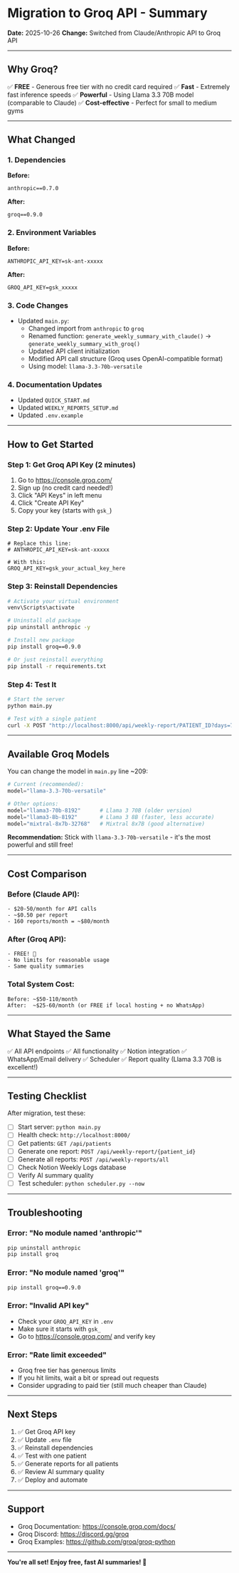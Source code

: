 # Migration to Groq API - Summary

**Date:** 2025-10-26
**Change:** Switched from Claude/Anthropic API to Groq API

---

## Why Groq?

✅ **FREE** - Generous free tier with no credit card required
✅ **Fast** - Extremely fast inference speeds
✅ **Powerful** - Using Llama 3.3 70B model (comparable to Claude)
✅ **Cost-effective** - Perfect for small to medium gyms

---

## What Changed

### 1. Dependencies
**Before:**
```
anthropic==0.7.0
```

**After:**
```
groq==0.9.0
```

### 2. Environment Variables
**Before:**
```env
ANTHROPIC_API_KEY=sk-ant-xxxxx
```

**After:**
```env
GROQ_API_KEY=gsk_xxxxx
```

### 3. Code Changes
- Updated `main.py`:
  - Changed import from `anthropic` to `groq`
  - Renamed function: `generate_weekly_summary_with_claude()` → `generate_weekly_summary_with_groq()`
  - Updated API client initialization
  - Modified API call structure (Groq uses OpenAI-compatible format)
  - Using model: `llama-3.3-70b-versatile`

### 4. Documentation Updates
- Updated `QUICK_START.md`
- Updated `WEEKLY_REPORTS_SETUP.md`
- Updated `.env.example`

---

## How to Get Started

### Step 1: Get Groq API Key (2 minutes)

1. Go to https://console.groq.com/
2. Sign up (no credit card needed!)
3. Click "API Keys" in left menu
4. Click "Create API Key"
5. Copy your key (starts with `gsk_`)

### Step 2: Update Your .env File

```env
# Replace this line:
# ANTHROPIC_API_KEY=sk-ant-xxxxx

# With this:
GROQ_API_KEY=gsk_your_actual_key_here
```

### Step 3: Reinstall Dependencies

```bash
# Activate your virtual environment
venv\Scripts\activate

# Uninstall old package
pip uninstall anthropic -y

# Install new package
pip install groq==0.9.0

# Or just reinstall everything
pip install -r requirements.txt
```

### Step 4: Test It

```bash
# Start the server
python main.py

# Test with a single patient
curl -X POST "http://localhost:8000/api/weekly-report/PATIENT_ID?days=7"
```

---

## Available Groq Models

You can change the model in `main.py` line ~209:

```python
# Current (recommended):
model="llama-3.3-70b-versatile"

# Other options:
model="llama3-70b-8192"      # Llama 3 70B (older version)
model="llama3-8b-8192"       # Llama 3 8B (faster, less accurate)
model="mixtral-8x7b-32768"   # Mixtral 8x7B (good alternative)
```

**Recommendation:** Stick with `llama-3.3-70b-versatile` - it's the most powerful and still free!

---

## Cost Comparison

### Before (Claude API):
```
- $20-50/month for API calls
- ~$0.50 per report
- 160 reports/month = ~$80/month
```

### After (Groq API):
```
- FREE! 🎉
- No limits for reasonable usage
- Same quality summaries
```

### Total System Cost:
```
Before: ~$50-110/month
After:  ~$25-60/month (or FREE if local hosting + no WhatsApp)
```

---

## What Stayed the Same

✅ All API endpoints
✅ All functionality
✅ Notion integration
✅ WhatsApp/Email delivery
✅ Scheduler
✅ Report quality (Llama 3.3 70B is excellent!)

---

## Testing Checklist

After migration, test these:

- [ ] Start server: `python main.py`
- [ ] Health check: `http://localhost:8000/`
- [ ] Get patients: `GET /api/patients`
- [ ] Generate one report: `POST /api/weekly-report/{patient_id}`
- [ ] Generate all reports: `POST /api/weekly-reports/all`
- [ ] Check Notion Weekly Logs database
- [ ] Verify AI summary quality
- [ ] Test scheduler: `python scheduler.py --now`

---

## Troubleshooting

### Error: "No module named 'anthropic'"
```bash
pip uninstall anthropic
pip install groq
```

### Error: "No module named 'groq'"
```bash
pip install groq==0.9.0
```

### Error: "Invalid API key"
- Check your `GROQ_API_KEY` in `.env`
- Make sure it starts with `gsk_`
- Go to https://console.groq.com/ and verify key

### Error: "Rate limit exceeded"
- Groq free tier has generous limits
- If you hit limits, wait a bit or spread out requests
- Consider upgrading to paid tier (still much cheaper than Claude)

---

## Next Steps

1. ✅ Get Groq API key
2. ✅ Update `.env` file
3. ✅ Reinstall dependencies
4. ✅ Test with one patient
5. ✅ Generate reports for all patients
6. ✅ Review AI summary quality
7. ✅ Deploy and automate

---

## Support

- Groq Documentation: https://console.groq.com/docs/
- Groq Discord: https://discord.gg/groq
- Groq Examples: https://github.com/groq/groq-python

---

**You're all set! Enjoy free, fast AI summaries! 🚀**
